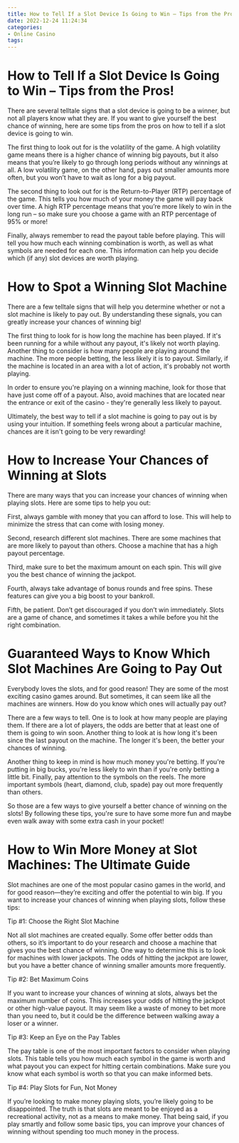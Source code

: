 ```yaml
---
title: How to Tell If a Slot Device Is Going to Win – Tips from the Pros!
date: 2022-12-24 11:24:34
categories:
- Online Casino
tags:
---
```



#  How to Tell If a Slot Device Is Going to Win – Tips from the Pros!

There are several telltale signs that a slot device is going to be a winner, but not all players know what they are. If you want to give yourself the best chance of winning, here are some tips from the pros on how to tell if a slot device is going to win.

The first thing to look out for is the volatility of the game. A high volatility game means there is a higher chance of winning big payouts, but it also means that you’re likely to go through long periods without any winnings at all. A low volatility game, on the other hand, pays out smaller amounts more often, but you won’t have to wait as long for a big payout.

The second thing to look out for is the Return-to-Player (RTP) percentage of the game. This tells you how much of your money the game will pay back over time. A high RTP percentage means that you’re more likely to win in the long run – so make sure you choose a game with an RTP percentage of 95% or more!

Finally, always remember to read the payout table before playing. This will tell you how much each winning combination is worth, as well as what symbols are needed for each one. This information can help you decide which (if any) slot devices are worth playing.

#  How to Spot a Winning Slot Machine 

There are a few telltale signs that will help you determine whether or not a slot machine is likely to pay out. By understanding these signals, you can greatly increase your chances of winning big!

The first thing to look for is how long the machine has been played. If it's been running for a while without any payout, it's likely not worth playing. Another thing to consider is how many people are playing around the machine. The more people betting, the less likely it is to payout. Similarly, if the machine is located in an area with a lot of action, it's probably not worth playing. 

In order to ensure you're playing on a winning machine, look for those that have just come off of a payout. Also, avoid machines that are located near the entrance or exit of the casino - they're generally less likely to payout.

Ultimately, the best way to tell if a slot machine is going to pay out is by using your intuition. If something feels wrong about a particular machine, chances are it isn't going to be very rewarding!

#  How to Increase Your Chances of Winning at Slots 

There are many ways that you can increase your chances of winning when playing slots. Here are some tips to help you out:

First, always gamble with money that you can afford to lose. This will help to minimize the stress that can come with losing money.

Second, research different slot machines. There are some machines that are more likely to payout than others. Choose a machine that has a high payout percentage.

Third, make sure to bet the maximum amount on each spin. This will give you the best chance of winning the jackpot.

Fourth, always take advantage of bonus rounds and free spins. These features can give you a big boost to your bankroll.

Fifth, be patient. Don’t get discouraged if you don’t win immediately. Slots are a game of chance, and sometimes it takes a while before you hit the right combination.

#  Guaranteed Ways to Know Which Slot Machines Are Going to Pay Out 

Everybody loves the slots, and for good reason! They are some of the most exciting casino games around. But sometimes, it can seem like all the machines are winners. How do you know which ones will actually pay out?

There are a few ways to tell. One is to look at how many people are playing them. If there are a lot of players, the odds are better that at least one of them is going to win soon. Another thing to look at is how long it's been since the last payout on the machine. The longer it's been, the better your chances of winning.

Another thing to keep in mind is how much money you're betting. If you're putting in big bucks, you're less likely to win than if you're only betting a little bit. Finally, pay attention to the symbols on the reels. The more important symbols (heart, diamond, club, spade) pay out more frequently than others.

So those are a few ways to give yourself a better chance of winning on the slots! By following these tips, you're sure to have some more fun and maybe even walk away with some extra cash in your pocket!

#  How to Win More Money at Slot Machines: The Ultimate Guide

Slot machines are one of the most popular casino games in the world, and for good reason—they’re exciting and offer the potential to win big. If you want to increase your chances of winning when playing slots, follow these tips:

Tip #1: Choose the Right Slot Machine

Not all slot machines are created equally. Some offer better odds than others, so it’s important to do your research and choose a machine that gives you the best chance of winning. One way to determine this is to look for machines with lower jackpots. The odds of hitting the jackpot are lower, but you have a better chance of winning smaller amounts more frequently.

Tip #2: Bet Maximum Coins

If you want to increase your chances of winning at slots, always bet the maximum number of coins. This increases your odds of hitting the jackpot or other high-value payout. It may seem like a waste of money to bet more than you need to, but it could be the difference between walking away a loser or a winner.

Tip #3: Keep an Eye on the Pay Tables

The pay table is one of the most important factors to consider when playing slots. This table tells you how much each symbol in the game is worth and what payout you can expect for hitting certain combinations. Make sure you know what each symbol is worth so that you can make informed bets.

Tip #4: Play Slots for Fun, Not Money

If you’re looking to make money playing slots, you’re likely going to be disappointed. The truth is that slots are meant to be enjoyed as a recreational activity, not as a means to make money. That being said, if you play smartly and follow some basic tips, you can improve your chances of winning without spending too much money in the process.